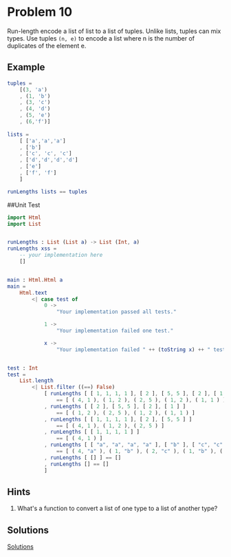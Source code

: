 # Problem 10
Run-length encode a list of list to a list of tuples. Unlike lists, tuples can mix types. Use tuples ```(n, e)``` to encode a list where n is the number of duplicates of the element e.

## Example

```elm
tuples = 
    [(3, 'a')
    , (1, 'b')
    , (3, 'c')
    , (4, 'd')
    , (5, 'e')
    , (6,'f')]
      
lists =
    [ ['a','a','a']
    , ['b']
    , ['c', 'c', 'c']
    , ['d','d','d','d']
    , ['e']
    , ['f', 'f']
    ]

runLengths lists == tuples
```

##Unit Test

```elm
import Html
import List


runLengths : List (List a) -> List (Int, a)
runLengths xss =
    -- your implementation here
    []


main : Html.Html a
main =
    Html.text
        <| case test of
            0 ->
                "Your implementation passed all tests."

            1 ->
                "Your implementation failed one test."

            x ->
                "Your implementation failed " ++ (toString x) ++ " tests."


test : Int
test =
    List.length
        <| List.filter ((==) False)
            [ runLengths [ [ 1, 1, 1, 1 ], [ 2 ], [ 5, 5 ], [ 2 ], [ 1 ] ]
                == [ ( 4, 1 ), ( 1, 2 ), ( 2, 5 ), ( 1, 2 ), ( 1, 1 ) ]
            , runLengths [ [ 2 ], [ 5, 5 ], [ 2 ], [ 1 ] ]
                == [ ( 1, 2 ), ( 2, 5 ), ( 1, 2 ), ( 1, 1 ) ]
            , runLengths [ [ 1, 1, 1, 1 ], [ 2 ], [ 5, 5 ] ]
                == [ ( 4, 1 ), ( 1, 2 ), ( 2, 5 ) ]
            , runLengths [ [ 1, 1, 1, 1 ] ]
                == [ ( 4, 1 ) ]
            , runLengths [ [ "a", "a", "a", "a" ], [ "b" ], [ "c", "c" ], [ "b" ], [ "a" ] ]
                == [ ( 4, "a" ), ( 1, "b" ), ( 2, "c" ), ( 1, "b" ), ( 1, "a" ) ]
            , runLengths [ [] ] == []
            , runLengths [] == []
            ]
```

## Hints

1. What's a function to convert a list of one type to a list of another type?

## Solutions
[Solutions](../s/s10.md)
